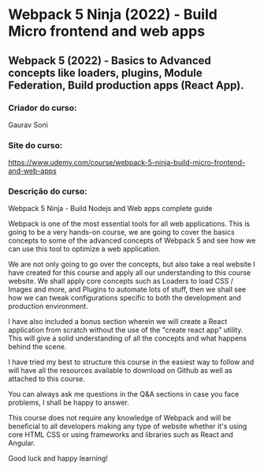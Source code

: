 # Webpack 5 Ninja (2022) - Build Micro frontend and web apps

## Webpack 5 (2022) - Basics to Advanced concepts like loaders, plugins, Module Federation, Build production apps (React App).

### Criador do curso:

Gaurav Soni

### Site do curso:

https://www.udemy.com/course/webpack-5-ninja-build-micro-frontend-and-web-apps

### Descrição do curso:

Webpack 5 Ninja - Build Nodejs and Web apps complete guide

Webpack is one of the most essential tools for all web applications. This is going to be a very hands-on course, we are going to cover the basics concepts to some of the advanced concepts of Webpack 5 and see how we can use this tool to optimize a web application.

We are not only going to go over the concepts, but also take a real website I have created for this course and apply all our understanding to this course website. We shall apply core concepts such as Loaders to load CSS / Images and more, and Plugins to automate lots of stuff, then we shall see how we can tweak configurations specific to both the development and production environment.

I have also included a bonus section wherein we will create a React application from scratch without the use of the "create react app" utility. This will give a solid understanding of all the concepts and what happens behind the scene.


I have tried my best to structure this course in the easiest way to follow and will have all the resources available to download on Github as well as attached to this course.

You can always ask me questions in the Q&A sections in case you face problems, I shall be happy to answer.

This course does not require any knowledge of Webpack and will be beneficial to all developers making any type of website whether it's using core HTML CSS or using frameworks and libraries such as React and Angular.


Good luck and happy learning!
